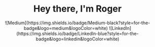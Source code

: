 <div id="header" align="center">
  <h1>
  Hey there, I'm Roger
  </h1>
  ![Medium](https://img.shields.io/badge/Medium-black?style=for-the-badge&logo=medium&logoColor=white)
  ![LinkedIn](https://img.shields.io/badge/LinkedIn-blue?style=for-the-badge&logo=linkedin&logoColor=white)
</div>
